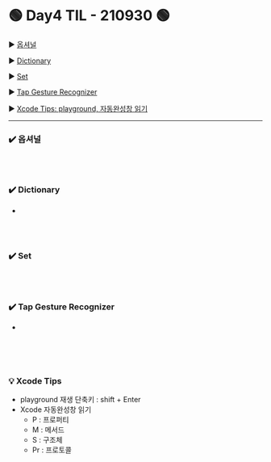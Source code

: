# 🟢 Day4 TIL - 210930 🟢

▶︎ [옵셔널](#️-옵셔널)

▶︎ [Dictionary](#️-dictionary)

▶︎ [Set](#️-set)

▶︎ [Tap Gesture Recognizer](#️-tap-gesture-recognizer)

▶︎ [Xcode Tips: playground, 자동완성창 읽기](#-xcode-tips)



***



### ✔️ 옵셔널



<br>

<br>

### ✔️ Dictionary ###

* 

 <br>

<br>

### ✔️ Set ###



<br>

<br>

### ✔️ Tap Gesture Recognizer ###

* 

 <br>

<br>

<br>

### 💡 Xcode Tips ###

* playground 재생 단축키 : shift + Enter
* Xcode 자동완성창 읽기
  * P : 프로퍼티
  * M : 메서드
  * S : 구조체
  * Pr : 프로토콜



